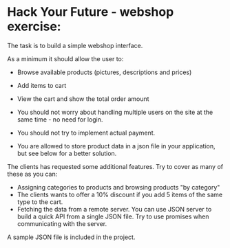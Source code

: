 # Hack Your Future - webshop exercise:

The task is to build a simple webshop interface.

As a minimum it should allow the user to:
- Browse available products (pictures, descriptions and prices)
- Add items to cart
- View the cart and show the total order amount

- You should not worry about handling multiple users on the site at the same time - no need for login.
- You should not try to implement actual payment.
- You are allowed to store product data in a json file in your application, but see below for a better solution.

The clients has requested some additional features. Try to cover as many of these as you can:
- Assigning categories to products and browsing products "by category"
- The clients wants to offer a 10% discount if you add 5 items of the same type to the cart.
- Fetching the data from a remote server. You can use JSON server to build a quick API from a single JSON file. Try to use promises when communicating with the server.

A sample JSON file is included in the project.
